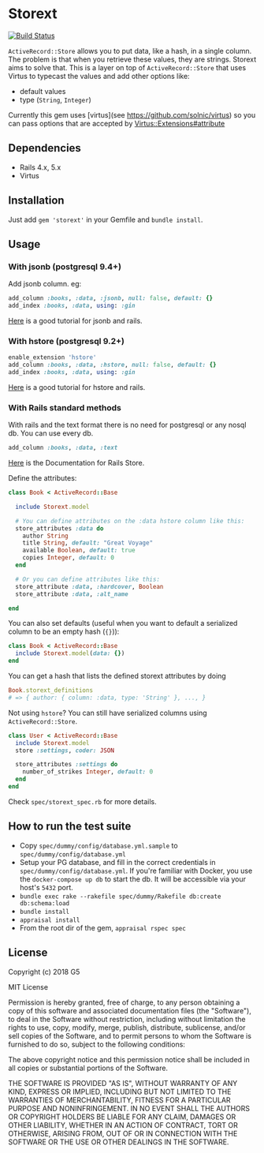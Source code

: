 # Storext

[![Build Status](https://travis-ci.org/G5/storext.svg?branch=master)](https://travis-ci.org/G5/storext)

`ActiveRecord::Store` allows you to put data, like a hash, in a single column. The problem is that when you retrieve these values, they are strings. Storext aims to solve that. This is a layer on top of `ActiveRecord::Store` that uses Virtus to typecast the values and add other options like:

* default values
* type (`String`, `Integer`)

Currently this gem uses [virtus](see https://github.com/solnic/virtus) so you can pass options that are accepted by [Virtus::Extensions#attribute](https://github.com/solnic/virtus#using-virtus-with-classes)

## Dependencies

  * Rails 4.x, 5.x
  * Virtus

## Installation

Just add `gem 'storext'` in your Gemfile and `bundle install`.

## Usage

### With jsonb (postgresql 9.4+)
Add jsonb column. eg:

```ruby
add_column :books, :data, :jsonb, null: false, default: {}
add_index :books, :data, using: :gin
```
[Here](http://nandovieira.com/using-postgresql-and-jsonb-with-ruby-on-rails) is a good tutorial for jsonb and rails.

### With hstore (postgresql 9.2+)
```ruby
enable_extension 'hstore'
add_column :books, :data, :hstore, null: false, default: {}
add_index :books, :data, using: :gin
```
[Here](https://mikecoutermarsh.com/using-hstore-with-rails-4/) is a good tutorial for hstore and rails.


### With Rails standard methods
With rails and the text format there is no need for postgresql or any nosql db. You can use every db.
```ruby
add_column :books, :data, :text
```
[Here](http://api.rubyonrails.org/classes/ActiveRecord/Store.html) is the Documentation for Rails Store.


Define the attributes:

```ruby
class Book < ActiveRecord::Base

  include Storext.model

  # You can define attributes on the :data hstore column like this:
  store_attributes :data do
    author String
    title String, default: "Great Voyage"
    available Boolean, default: true
    copies Integer, default: 0
  end

  # Or you can define attributes like this:
  store_attribute :data, :hardcover, Boolean
  store_attribute :data, :alt_name

end
```

You can also set defaults (useful when you want to default a serialized column to be an empty hash (`{}`)):

```ruby
class Book < ActiveRecord::Base
  include Storext.model(data: {})
end
```

You can get a hash that lists the defined storext attributes by doing

```ruby
Book.storext_definitions
# => { author: { column: :data, type: 'String' }, ..., }
```

Not using `hstore`? You can still have serialized columns using `ActiveRecord::Store`.

```ruby
class User < ActiveRecord::Base
  include Storext.model
  store :settings, coder: JSON

  store_attributes :settings do
    number_of_strikes Integer, default: 0
  end
end
```

Check `spec/storext_spec.rb` for more details.

## How to run the test suite

- Copy `spec/dummy/config/database.yml.sample` to `spec/dummy/config/database.yml`
- Setup your PG database, and fill in the correct credentials in `spec/dummy/config/database.yml`. If you're familiar with Docker, you use the `docker-compose up db` to start the db. It will be accessible via your host's `5432` port.
- `bundle exec rake --rakefile spec/dummy/Rakefile db:create db:schema:load`
- `bundle install`
- `appraisal install`
- From the root dir of the gem, `appraisal rspec spec`

## License

Copyright (c) 2018 G5

MIT License

Permission is hereby granted, free of charge, to any person obtaining a copy of this software and associated documentation files (the "Software"), to deal in the Software without restriction, including without limitation the rights to use, copy, modify, merge, publish, distribute, sublicense, and/or sell copies of the Software, and to permit persons to whom the Software is furnished to do so, subject to the following conditions:

The above copyright notice and this permission notice shall be included in all copies or substantial portions of the Software.

THE SOFTWARE IS PROVIDED "AS IS", WITHOUT WARRANTY OF ANY KIND, EXPRESS OR IMPLIED, INCLUDING BUT NOT LIMITED TO THE WARRANTIES OF MERCHANTABILITY, FITNESS FOR A PARTICULAR PURPOSE AND NONINFRINGEMENT. IN NO EVENT SHALL THE AUTHORS OR COPYRIGHT HOLDERS BE LIABLE FOR ANY CLAIM, DAMAGES OR OTHER LIABILITY, WHETHER IN AN ACTION OF CONTRACT, TORT OR OTHERWISE, ARISING FROM, OUT OF OR IN CONNECTION WITH THE SOFTWARE OR THE USE OR OTHER DEALINGS IN THE SOFTWARE.

  [active_record_store]: http://api.rubyonrails.org/classes/ActiveRecord/Store.html
